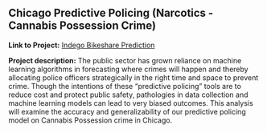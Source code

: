 ## Chicago Predictive Policing (Narcotics - Cannabis Possession Crime)

**Link to Project:** 
[Indego Bikeshare Prediction](/PredictivePolicing_Chicago.html)

**Project description:** 
The public sector has grown reliance on machine learning algorithms in forecasting where crimes will happen and thereby allocating police officers strategically in the right time and space to prevent crime. Though the intentions of these “predictive policing” tools are to reduce cost and protect public safety, pathologies in data collection and machine learning models can lead to very biased outcomes. This analysis will examine the accuracy and generalizability of our predictive policing model on Cannabis Possession crime in Chicago.
